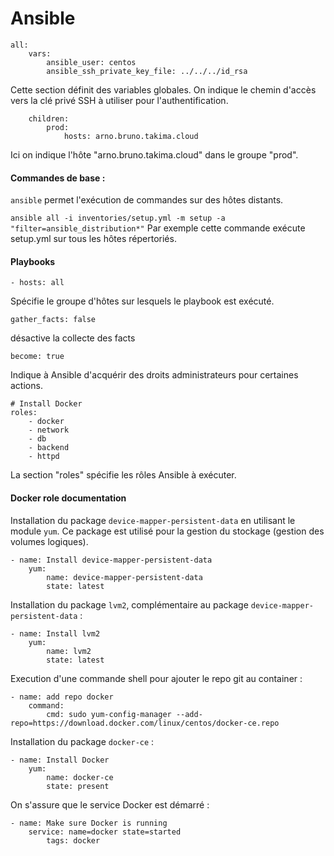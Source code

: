# Ansible 


    all:
        vars:
            ansible_user: centos
            ansible_ssh_private_key_file: ../../../id_rsa

Cette section définit des variables globales. 
On indique le chemin d'accès vers la clé privé SSH à utiliser pour l'authentification. 

        children:
            prod:
                hosts: arno.bruno.takima.cloud

Ici on indique l'hôte "arno.bruno.takima.cloud" dans le groupe "prod". 

#### Commandes de base : 
`ansible` permet l'exécution de commandes sur des hôtes distants.

`ansible all -i inventories/setup.yml -m setup -a "filter=ansible_distribution*"`
Par exemple cette commande exécute setup.yml sur tous les hôtes répertoriés. 

#### Playbooks

    - hosts: all

Spécifie le groupe d'hôtes sur lesquels le playbook est exécuté. 

    gather_facts: false

désactive la collecte des facts

    become: true

Indique à Ansible d'acquérir des droits administrateurs pour certaines actions. 

    # Install Docker
    roles:
        - docker
        - network
        - db
        - backend
        - httpd

La section "roles" spécifie les rôles Ansible à exécuter. 

#### Docker role documentation 

Installation du package `device-mapper-persistent-data` en utilisant le module `yum`. Ce package est utilisé pour la gestion du stockage (gestion des volumes logiques). 

    - name: Install device-mapper-persistent-data
        yum:
            name: device-mapper-persistent-data
            state: latest

Installation du package `lvm2`, complémentaire au package `device-mapper-persistent-data` :  

    - name: Install lvm2
        yum:
            name: lvm2
            state: latest

Execution d'une commande shell pour ajouter le repo git au container : 

    - name: add repo docker
        command:
            cmd: sudo yum-config-manager --add-repo=https://download.docker.com/linux/centos/docker-ce.repo

Installation du package `docker-ce` :

    - name: Install Docker
        yum:
            name: docker-ce
            state: present

On s'assure que le service Docker est démarré : 

    - name: Make sure Docker is running
        service: name=docker state=started
            tags: docker
